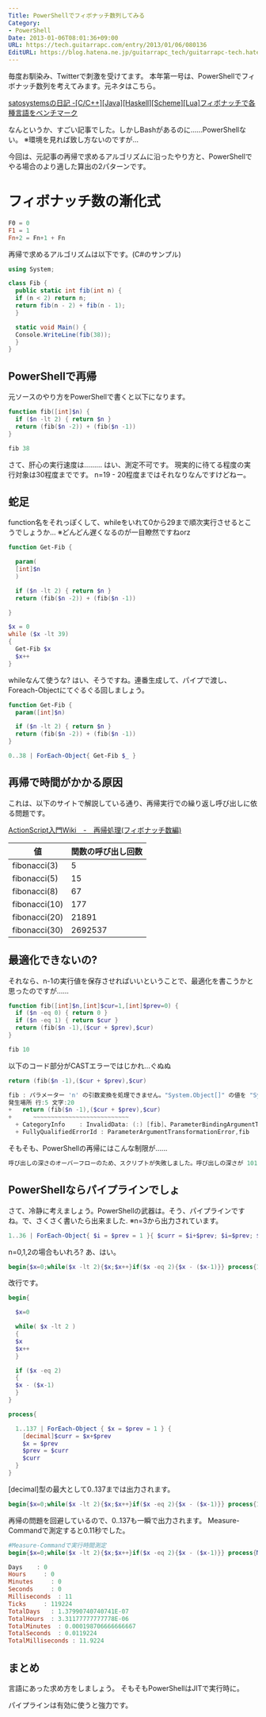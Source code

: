```yaml
---
Title: PowerShellでフィボナッチ数列してみる
Category:
- PowerShell
Date: 2013-01-06T08:01:36+09:00
URL: https://tech.guitarrapc.com/entry/2013/01/06/080136
EditURL: https://blog.hatena.ne.jp/guitarrapc_tech/guitarrapc-tech.hatenablog.com/atom/entry/6802418398340376732
---
```



毎度お馴染み、Twitterで刺激を受けてます。
本年第一号は、PowerShellでフィボナッチ数列を考えてみます。元ネタはこちら。

[satosystemsの日記 -[C/C++][Java][Haskell][Scheme][Lua]フィボナッチで各種言語をベンチマーク](http://d.hatena.ne.jp/satosystems/20121228/1356655565)

なんというか、すごい記事でした。しかしBashがあるのに……PowerShellない。
※環境を見れば致し方ないのですが…

今回は、元記事の再帰で求めるアルゴリズムに沿ったやり方と、PowerShellでやる場合のより適した算出の2パターンです。

# フィボナッチ数の漸化式

```ps1
F0 = 0
F1 = 1
Fn+2 = Fn+1 + Fn
```

再帰で求めるアルゴリズムは以下です。(C#のサンプル)
```cs
using System;

class Fib {
  public static int fib(int n) {
  if (n < 2) return n;
  return fib(n - 2) + fib(n - 1);
  }

  static void Main() {
  Console.WriteLine(fib(38));
  }
}
```


## PowerShellで再帰
元ソースのやり方をPowerShellで書くと以下になります。

```ps1
function fib([int]$n) {
  if ($n -lt 2) { return $n }
  return (fib($n -2)) + (fib($n -1))
}

fib 38
```

さて、肝心の実行速度は……… はい、測定不可です。 現実的に待てる程度の実行対象は30程度までです。 n=19 - 20程度まではそれなりなんですけどねー。
## 蛇足
function名をそれっぽくして、whileをいれて0から29まで順次実行させるとこうでしょうか… ※どんどん遅くなるのが一目瞭然ですねorz

```ps1
function Get-Fib {

  param(
  [int]$n
  )

  if ($n -lt 2) { return $n }
  return (fib($n -2)) + (fib($n -1))

}

$x = 0
while ($x -lt 39)
{
  Get-Fib $x
  $x++
}
```

whileなんて使うな? はい、そうですね。連番生成して、パイプで渡し、Foreach-Objectにてぐるぐる回しましょう。

```ps1
function Get-Fib {
  param([int]$n)

  if ($n -lt 2) { return $n }
  return (fib($n -2)) + (fib($n -1))
}

0..38 | ForEach-Object{ Get-Fib $_ }
```

## 再帰で時間がかかる原因
これは、以下のサイトで解説している通り、再帰実行での繰り返し呼び出しに依る問題です。

[ActionScript入門Wiki　-　再帰処理(フィボナッチ数編)](http://www40.atwiki.jp/spellbound/pages/267.html)

| 値             | 関数の呼び出し回数 |
|----------------|--------------------|
| fibonacci(3)   | 5                  |
| fibonacci(5)   | 15                 |
| fibonacci(8)   | 67                 |
| fibonacci(10)  | 177                |
| fibonacci(20)  | 21891              |
| fibonacci(30)  | 2692537            |


## 最適化できないの?
それなら、n-1の実行値を保存させればいいということで、最適化を書こうかと思ったのですが……

```ps1
function fib([int]$n,[int]$cur=1,[int]$prev=0) {
  if ($n -eq 0) { return 0 }
  if ($n -eq 1) { return $cur }
  return (fib($n -1),($cur + $prev),$cur)
}

fib 10
```

以下のコード部分がCASTエラーではじかれ…ぐぬぬ

```ps1
return (fib($n -1),($cur + $prev),$cur)

fib : パラメーター 'n' の引数変換を処理できません。"System.Object[]" の値を "System.Object[]" 型から "System.Int32" 型に変換できません。
発生場所 行:5 文字:20
+   return (fib($n -1),($cur + $prev),$cur)
+      ~~~~~~~~~~~~~~~~~~~~~~~~~~~
  + CategoryInfo    : InvalidData: (:) [fib]、ParameterBindingArgumentTransformationException
  + FullyQualifiedErrorId : ParameterArgumentTransformationError,fib
```

そもそも、PowerShellの再帰にはこんな制限が……

```ps1
呼び出しの深さのオーバーフローのため、スクリプトが失敗しました。呼び出しの深さが 101 に達しましたが、最大値は 100 です。
```

## PowerShellならパイプラインでしょ
さて、冷静に考えましょう。PowerShellの武器は。そう、パイプラインですね。で、さくさく書いたら出来ました.
※n=3から出力されています。

```ps1
1..36 | ForEach-Object{ $i = $prev = 1 }{ $curr = $i+$prev; $i=$prev; $prev=$curr; $curr }
```

n=0,1,2の場合もいれろ? あ、はい。

```ps1
begin{$x=0;while($x -lt 2){$x;$x++}if($x -eq 2){$x - ($x-1)}} process{1..36 | ForEach-Object{ $x = $prev = 1; }{[decimal]$curr = $x+$prev; $x = $prev; $prev = $curr; $curr}}
```

改行です。

```ps1
begin{

  $x=0

  while( $x -lt 2 )
  {
  $x
  $x++
  }

  if ($x -eq 2)
  {
  $x - ($x-1)
  }
}

process{

  1..137 | ForEach-Object { $x = $prev = 1 } {
    [decimal]$curr = $x+$prev
    $x = $prev
    $prev = $curr
    $curr
  }
}
```

[decimal]型の最大として0..137までは出力されます。

```ps1
begin{$x=0;while($x -lt 2){$x;$x++}if($x -eq 2){$x - ($x-1)}} process{1..137 | ForEach-Object{ $x = $prev = 1; }{[decimal]$curr = $x+$prev; $x=$prev; $prev=$curr; $curr}};
```

再帰の問題を回避しているので、0..137も一瞬で出力されます。 Measure-Commandで測定すると0.11秒でした。

```ps1
#Measure-Commandで実行時間測定
begin{$x=0;while($x -lt 2){$x;$x++}if($x -eq 2){$x - ($x-1)}} process{Measure-Command{1..137 | ForEach-Object{ $x = $prev = 1; }{[decimal]$curr = $x+$prev; $x=$prev; $prev=$curr; $curr}}};
```


```ps1
Days    : 0
Hours     : 0
Minutes     : 0
Seconds     : 0
Milliseconds  : 11
Ticks     : 119224
TotalDays   : 1.37990740740741E-07
TotalHours  : 3.31177777777778E-06
TotalMinutes  : 0.000198706666666667
TotalSeconds  : 0.0119224
TotalMilliseconds : 11.9224
```

## まとめ

言語にあった求め方をしましょう。 そもそもPowerShellはJITで実行時に。

パイプラインは有効に使うと強力です。

